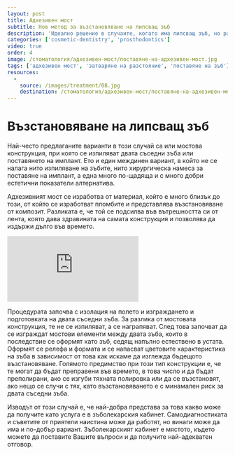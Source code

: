 ```yaml
---
layout: post
title: Адхезивен мост
subtitle: Нов метод за възстановяване на липсващ зъб
description: 'Идеално решение в случаите, когато има липсващ зъб, но разстоянието между зъбите не е достатъчно за имплант, или няма достатъчно кост за имплантиране.'
categories: ['cosmetic-dentistry', 'prosthodontics']
video: true
order: 4
image: /стоматология/адхезивен-мост/поставяне-на-адхезивен-мост.jpg
tags: ['адхезивен мост', 'затваряне на разстояние', 'поставяне на зъб']
resources:
  -
    source: /images/treatment/08.jpg
    destination: /стоматология/адхезивен-мост/поставяне-на-адхезивен-мост.jpg
---
```

# Възстановяване на липсващ зъб

Най-често предлаганите варианти в този случай са или мостова конструкция, при която се изпиляват двата съседни зъба или поставянето на имплант. Ето и един междинен вариант, в който не се налага нито изпиляване на зъбите, нито хирургическа намеса за поставяне на имплант, а една много по-щадяща и с много добри естетични показатели алтернатива.

Адхезивният мост се изработва от материал, който е много близък до този, от който се изработват пломбите и представлява възстановяване от композит. Разликата е, че той се подсилва във вътрешността си от лента, която дава здравината на самата конструкция и позволява да издържи дълго във времето.

<iframe class="video" src="http://www.youtube.com/embed/qa6e6IWr-Jk?rel=0" frameborder="0" allowfullscreen></iframe>

Процедурата започва с изолация на полето и изграждането и подготовката на двата съседни зъба. За разлика от мостовата конструкция, те не се изпиляват, а се награпяват. След това започват да се изграждат мостови елементи между двата зъба, които в последствие се оформят като зъб, седящ напълно естествено в устата. Оформят се релефа и формата и се напасват цветовите характеристика на зъба в зависимост от това как искаме да изглежда бъдещото възстановяване. Голямото предимство при този тип конструкции е, че те могат да бъдат преправени във времето, в това число и да бъдат преполирани, ако се изгуби тяхната полировка или да се възстановят, ако нещо се случи с тях, като възстановяването е с минамален риск за двата съседни зъба.

Изводът от този случай е, че най-добра представа за това какво може да получите като услуга е в зъболекарския кабинет. Самодиагностиката и съветите от приятели наистина може да работят, но винаги може да има и по-добър вариант. Зъболекарският кабинет е мястото, където можете да поставите Вашите въпроси и да получите най-адекватен отговор.
